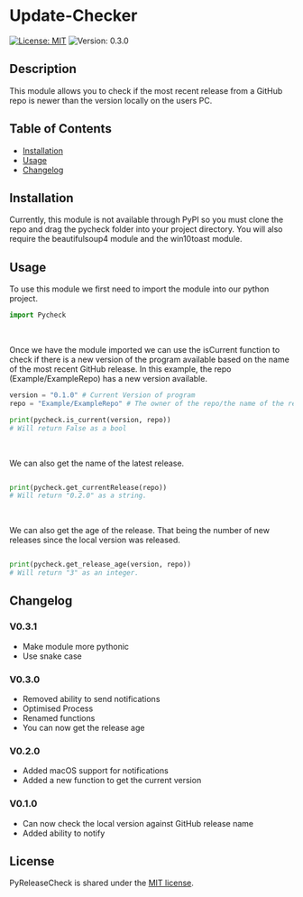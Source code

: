 # Update-Checker

[![License: MIT](https://img.shields.io/badge/License-MIT-yellow.svg)](https://opensource.org/licenses/MIT) ![Version: 0.3.0](https://img.shields.io/badge/Version-V0.3.0-blue)

## Description

This module allows you to check if the most recent release from a GitHub repo is newer than the version locally on the users PC.

## Table of Contents

- [Installation](#installation)
- [Usage](#usage)
- [Changelog](#changelog)

## Installation

Currently, this module is not available through PyPI so you must clone the repo and drag the pycheck folder into your project directory. You will also require the beautifulsoup4 module and the win10toast module.

## Usage

To use this module we first need to import the module into our python project.

```py
import Pycheck
```

<br/>

Once we have the module imported we can use the isCurrent function to check if there is a new version of the program available based on the name of the most recent GitHub release. In this example, the repo (Example/ExampleRepo) has a new version available.

```py
version = "0.1.0" # Current Version of program
repo = "Example/ExampleRepo" # The owner of the repo/the name of the repo

print(pycheck.is_current(version, repo))
# Will return False as a bool
```

<br/>

We can also get the name of the latest release.

```py

print(pycheck.get_currentRelease(repo))
# Will return "0.2.0" as a string.
```

<br/>

We can also get the age of the release. That being the number of new releases since the local version was released.

```py

print(pycheck.get_release_age(version, repo))
# Will return "3" as an integer.
```

## Changelog

### V0.3.1

- Make module more pythonic
- Use snake case

### V0.3.0

- Removed ability to send notifications
- Optimised Process
- Renamed functions
- You can now get the release age

### V0.2.0

- Added macOS support for notifications
- Added a new function to get the current version

### V0.1.0

- Can now check the local version against GitHub release name
- Added ability to notify

## License

PyReleaseCheck is shared under the [MIT license](https://github.com/ThomasLandstra/PyReleaseCheck/blob/main/licence).
